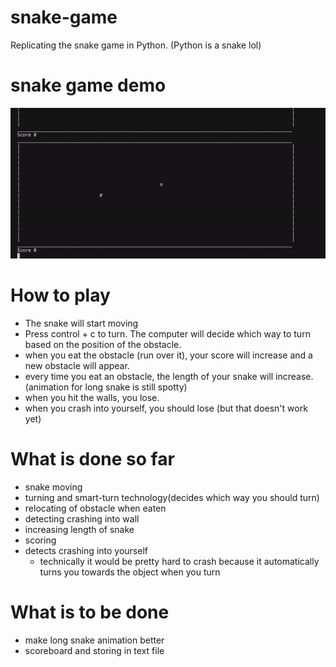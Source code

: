 # snake-game
Replicating the snake game in Python. (Python is a snake lol)
# snake game demo
![](snake_game_demo.gif)
# How to play
- The snake will start moving
- Press control + c to turn. The computer will decide which way to turn based on the position of the obstacle.
- when you eat the obstacle (run over it), your score will increase and a new obstacle will appear.
- every time you eat an obstacle, the length of your snake will increase. (animation for long snake is still spotty)
- when you hit the walls, you lose.
- when you crash into yourself, you should lose (but that doesn't work yet)
# What is done so far
- snake moving
- turning and smart-turn technology(decides which way you should turn)
- relocating of obstacle when eaten
- detecting crashing into wall
- increasing length of snake
- scoring
- detects crashing into yourself
  - technically it would be pretty hard to crash because it automatically turns you towards the object when you turn
# What is to be done
- make long snake animation better
- scoreboard and storing in text file
